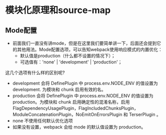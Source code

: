 # 模块化原理和source-map

## Mode配置

* 前面我们一直没有讲mode，但是在这里我们要简单讲一下，后面还会提到它的其他用法。Mode配置选项，可以告知webpack使用响应模式的内置优化：
    * 默认值是production（什么都不设置的情况下）；
    * 可选值有：'none' | 'development' | 'production'；

这几个选项有什么样的区别呢?

* development 会将 DefinePlugin 中 process.env.NODE_ENV 的值设置为 development. 为模块和 chunk 启用有效的名。
* production 会将 DefinePlugin 中 process.env.NODE_ENV 的值设置为 production。为模块和 chunk 启用确定性的混淆名称，启用FlagDependencyUsagePlugin，FlagIncludedChunksPlugin，ModuleConcatenationPlugin，NoEmitOnErrorsPlugin 和 TerserPlugin 。
* none 不使用任何默认优化选项
* 如果没有设置，webpack 会给 mode 的默认值设置为 production。


